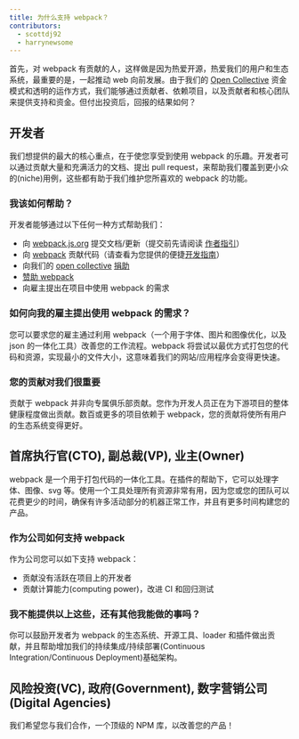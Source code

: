 ```yaml
---
title: 为什么支持 webpack？
contributors:
  - scottdj92
  - harrynewsome
---
```


首先，对 webpack 有贡献的人，这样做是因为热爱开源，热爱我们的用户和生态系统，最重要的是，一起推动 web 向前发展。由于我们的 [Open Collective](http://opencollective.com/webpack) 资金模式和透明的运作方式，我们能够通过贡献者、依赖项目，以及贡献者和核心团队来提供支持和资金。但付出投资后，回报的结果如何？


## 开发者

我们想提供的最大的核心重点，在于使您享受到使用 webpack 的乐趣。开发者可以通过贡献大量和充满活力的文档、提出 pull request，来帮助我们覆盖到更小众的(niche)用例，这些都有助于我们维护您所喜欢的 webpack 的功能。


### 我该如何帮助？

开发者能够通过以下任何一种方式帮助我们：

*   向 [webpack.js.org](https://github.com/webpack/webpack.js.org) 提交文档/更新（提交前先请阅读 [作者指引](/writers-guide)）
*   向 [webpack](https://github.com/webpack/webpack) 贡献代码（请查看为您提供的便捷[开发指南](/development/)）
*   向我们的 [open collective](https://opencollective.com/webpack) [捐助](https://opencollective.com/webpack/donate)
*   [赞助 webpack](https://opencollective.com/webpack#support)
*   向雇主提出在项目中使用 webpack 的需求


### 如何向我的雇主提出使用 webpack 的需求？

您可以要求您的雇主通过利用 webpack（一个用于字体、图片和图像优化，以及 json 的一体化工具）改善您的工作流程。webpack 将尝试以最优方式打包您的代码和资源，实现最小的文件大小，这意味着我们的网站/应用程序会变得更快速。


### 您的贡献对我们很重要

贡献于 webpack 并非向专属俱乐部贡献。您作为开发人员正在为下游项目的整体健康程度做出贡献。数百或更多的项目依赖于 webpack，您的贡献将使所有用户的生态系统变得更好。


## 首席执行官(CTO), 副总裁(VP), 业主(Owner)

<!-- ### You Can Help Too!
(Add slides here regarding monetary value/dev time/tooling) -->

webpack 是一个用于打包代码的一体化工具。在插件的帮助下，它可以处理字体、图像、svg 等。使用一个工具处理所有资源非常有用，因为您或您的团队可以花费更少的时间，确保有许多活动部分的机器正常工作，并且有更多时间构建您的产品。


### 作为公司如何支持 webpack

作为公司您可以如下支持 webpack：

*   贡献没有活跃在项目上的开发者
*   贡献计算能力(computing power)，改进 CI 和回归测试


### 我不能提供以上这些，还有其他我能做的事吗？

你可以鼓励开发者为 webpack 的生态系统、开源工具、loader 和插件做出贡献，并且帮助增加我们的持续集成/持续部署(Continuous Integration/Continuous Deployment)基础架构。


## 风险投资(VC), 政府(Government), 数字营销公司(Digital Agencies)

我们希望您与我们合作，一个顶级的 NPM 库，以改善您的产品！

<!--
### Sales Pitch
(add slides here)
-->
